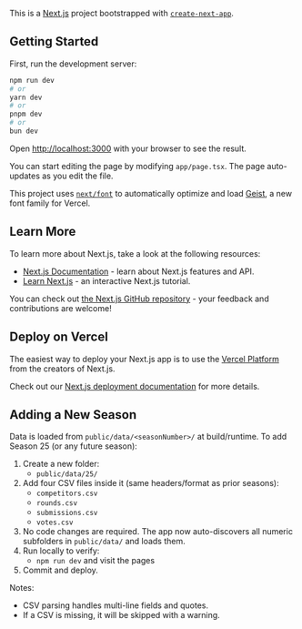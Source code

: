 This is a [Next.js](https://nextjs.org) project bootstrapped with [`create-next-app`](https://nextjs.org/docs/app/api-reference/cli/create-next-app).

## Getting Started

First, run the development server:

```bash
npm run dev
# or
yarn dev
# or
pnpm dev
# or
bun dev
```

Open [http://localhost:3000](http://localhost:3000) with your browser to see the result.

You can start editing the page by modifying `app/page.tsx`. The page auto-updates as you edit the file.

This project uses [`next/font`](https://nextjs.org/docs/app/building-your-application/optimizing/fonts) to automatically optimize and load [Geist](https://vercel.com/font), a new font family for Vercel.

## Learn More

To learn more about Next.js, take a look at the following resources:

- [Next.js Documentation](https://nextjs.org/docs) - learn about Next.js features and API.
- [Learn Next.js](https://nextjs.org/learn) - an interactive Next.js tutorial.

You can check out [the Next.js GitHub repository](https://github.com/vercel/next.js) - your feedback and contributions are welcome!

## Deploy on Vercel

The easiest way to deploy your Next.js app is to use the [Vercel Platform](https://vercel.com/new?utm_medium=default-template&filter=next.js&utm_source=create-next-app&utm_campaign=create-next-app-readme) from the creators of Next.js.

Check out our [Next.js deployment documentation](https://nextjs.org/docs/app/building-your-application/deploying) for more details.

## Adding a New Season

Data is loaded from `public/data/<seasonNumber>/` at build/runtime. To add Season 25 (or any future season):

1. Create a new folder:
   - `public/data/25/`
2. Add four CSV files inside it (same headers/format as prior seasons):
   - `competitors.csv`
   - `rounds.csv`
   - `submissions.csv`
   - `votes.csv`
3. No code changes are required. The app now auto-discovers all numeric subfolders in `public/data/` and loads them.
4. Run locally to verify:
   - `npm run dev` and visit the pages
5. Commit and deploy.

Notes:
- CSV parsing handles multi-line fields and quotes.
- If a CSV is missing, it will be skipped with a warning.
